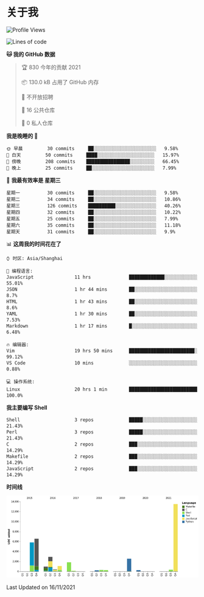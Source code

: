 # 关于我

<!--START_SECTION:waka-->
![Profile Views](http://img.shields.io/badge/%E4%B8%AA%E4%BA%BA%E5%B0%81%E9%9D%A2%E8%A7%82%E7%9C%8B%E6%AC%A1%E6%95%B0-12-blue)

![Lines of code](https://img.shields.io/badge/%E4%BB%8E%E3%80%8C%E4%BD%A0%E5%A5%BD%E4%B8%96%E7%95%8C%E3%80%8D%E6%88%91%E5%B7%B2%E7%BB%8F%E5%86%99%E4%BA%86-37159%20%E8%A1%8C%E4%BB%A3%E7%A0%81-blue)

**🐱 我的 GitHub 数据** 

> 🏆 830 今年的贡献 2021
 > 
> 📦 130.0 kB 占用了 GitHub 内存 
 > 
> 🚫 不开放招聘
 > 
> 📜 16 公共仓库 
 > 
> 🔑 0 私人仓库  
 > 
**我是晚睡的 🦉** 

```text
🌞 早晨         30 commits     ██░░░░░░░░░░░░░░░░░░░░░░░   9.58% 
🌆 白天         50 commits     ████░░░░░░░░░░░░░░░░░░░░░   15.97% 
🌃 傍晚         208 commits    ████████████████░░░░░░░░░   66.45% 
🌙 晚上         25 commits     ██░░░░░░░░░░░░░░░░░░░░░░░   7.99%

```
📅 **我最有效率是 星期三** 

```text
星期一          30 commits     ██░░░░░░░░░░░░░░░░░░░░░░░   9.58% 
星期二          34 commits     ██░░░░░░░░░░░░░░░░░░░░░░░   10.86% 
星期三          126 commits    ██████████░░░░░░░░░░░░░░░   40.26% 
星期四          32 commits     ██░░░░░░░░░░░░░░░░░░░░░░░   10.22% 
星期五          25 commits     ██░░░░░░░░░░░░░░░░░░░░░░░   7.99% 
星期六          35 commits     ██░░░░░░░░░░░░░░░░░░░░░░░   11.18% 
星期天          31 commits     ██░░░░░░░░░░░░░░░░░░░░░░░   9.9%

```


📊 **这周我的时间花在了** 

```text
⌚︎ 时区: Asia/Shanghai

💬 编程语言: 
JavaScript               11 hrs              █████████████░░░░░░░░░░░░   55.01% 
JSON                     1 hr 44 mins        ██░░░░░░░░░░░░░░░░░░░░░░░   8.7% 
HTML                     1 hr 43 mins        ██░░░░░░░░░░░░░░░░░░░░░░░   8.6% 
YAML                     1 hr 30 mins        ██░░░░░░░░░░░░░░░░░░░░░░░   7.53% 
Markdown                 1 hr 17 mins        █░░░░░░░░░░░░░░░░░░░░░░░░   6.48%

🔥 编辑器: 
Vim                      19 hrs 50 mins      ████████████████████████░   99.12% 
VS Code                  10 mins             ░░░░░░░░░░░░░░░░░░░░░░░░░   0.88%

💻 操作系统: 
Linux                    20 hrs 1 min        █████████████████████████   100.0%

```

**我主要编写 Shell** 

```text
Shell                    3 repos             █████░░░░░░░░░░░░░░░░░░░░   21.43% 
Perl                     3 repos             █████░░░░░░░░░░░░░░░░░░░░   21.43% 
C                        2 repos             ███░░░░░░░░░░░░░░░░░░░░░░   14.29% 
Makefile                 2 repos             ███░░░░░░░░░░░░░░░░░░░░░░   14.29% 
JavaScript               2 repos             ███░░░░░░░░░░░░░░░░░░░░░░   14.29%

```


**时间线**

![Chart not found](https://raw.githubusercontent.com/Arondight/Arondight/master/charts/bar_graph.png) 


 Last Updated on 16/11/2021
<!--END_SECTION:waka-->
